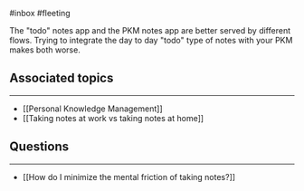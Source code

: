 #inbox #fleeting 

The "todo" notes app and the PKM notes app are better served by different flows. Trying to integrate the day to day "todo" type of notes with your PKM makes both worse.
## Associated topics
---
- [[Personal Knowledge Management]]
- [[Taking notes at work vs taking notes at home]]

## Questions
---
- [[How do I minimize the mental friction of taking notes?]]
